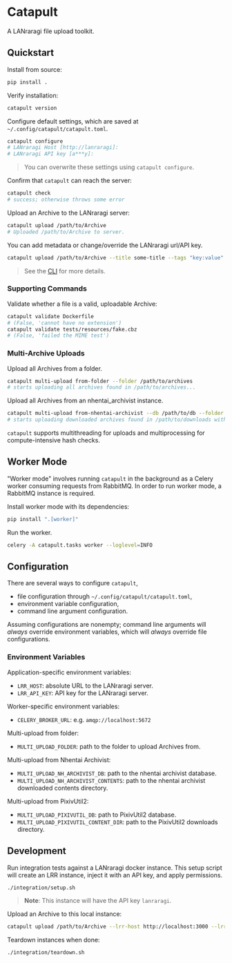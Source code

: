 # Catapult

A LANraragi file upload toolkit.

## Quickstart
Install from source:
```sh
pip install .
```
Verify installation:
```sh
catapult version
```
Configure default settings, which are saved at `~/.config/catapult/catapult.toml`.
```sh
catapult configure
# LANraragi Host [http://lanraragi]: 
# LANraragi API key [a***y]: 
```
> You can overwrite these settings using `catapult configure`.

Confirm that `catapult` can reach the server:
```sh
catapult check
# success; otherwise throws some error
```
Upload an Archive to the LANraragi server:
```sh
catapult upload /path/to/Archive
# Uploaded /path/to/Archive to server.
```
You can add metadata or change/override the LANraragi url/API key.
```sh
catapult upload /path/to/Archive --title some-title --tags "key:value" --lrr-host http://lanraragi2
```
> See the [CLI](src/catapult/cli.py) for more details.

### Supporting Commands

Validate whether a file is a valid, uploadable Archive:
```sh
catapult validate Dockerfile
# (False, 'cannot have no extension')
catapult validate tests/resources/fake.cbz
# (False, 'failed the MIME test')
```

### Multi-Archive Uploads

Upload all Archives from a folder.
```sh
catapult multi-upload from-folder --folder /path/to/archives
# starts uploading all archives found in /path/to/archives...
```
Upload all Archives from an nhentai_archivist instance.
```sh
catapult multi-upload from-nhentai-archivist --db /path/to/db --folder /path/to/downloads
# starts uploading downloaded archives found in /path/to/downloads with metadata from /path/to/db...
```
`catapult` supports multithreading for uploads and multiprocessing for compute-intensive hash checks.

## Worker Mode
"Worker mode" involves running `catapult` in the background as a Celery worker consuming requests from RabbitMQ. In order to run worker mode, a RabbitMQ instance is required.

Install worker mode with its dependencies:
```sh
pip install ".[worker]"
```
Run the worker.
```sh
celery -A catapult.tasks worker --loglevel=INFO
```

## Configuration
There are several ways to configure `catapult`,

- file configuration through `~/.config/catapult/catapult.toml`,
- environment variable configuration,
- command line argument configuration.

Assuming configurations are nonempty; command line arguments will *always* override environment variables, which will *always* override file configurations.

### Environment Variables

Application-specific environment variables:

- `LRR_HOST`: absolute URL to the LANraragi server.
- `LRR_API_KEY`: API key for the LANraragi server.

Worker-specific environment variables:
- `CELERY_BROKER_URL`: e.g. `amqp://localhost:5672`

Multi-upload from folder:
- `MULTI_UPLOAD_FOLDER`: path to the folder to upload Archives from.

Multi-upload from Nhentai Archivist:
- `MULTI_UPLOAD_NH_ARCHIVIST_DB`: path to the nhentai archivist database.
- `MULTI_UPLOAD_NH_ARCHIVIST_CONTENTS`: path to the nhentai archivist downloaded contents directory.

Multi-upload from PixivUtil2:
- `MULTI_UPLOAD_PIXIVUTIL_DB`: path to PixivUtil2 database.
- `MULTI_UPLOAD_PIXIVUTIL_CONTENT_DIR`: path to the PixivUtil2 downloads directory.

## Development

Run integration tests against a LANraragi docker instance. This setup script will create an LRR instance, inject it with an API key, and apply permissions.
```sh
./integration/setup.sh
```
> **Note**: This instance will have the API key `lanraragi`. 

Upload an Archive to this local instance:
```sh
catapult upload /path/to/Archive --lrr-host http://localhost:3000 --lrr-api-key lanraragi
```

Teardown instances when done:
```sh
./integration/teardown.sh
```
